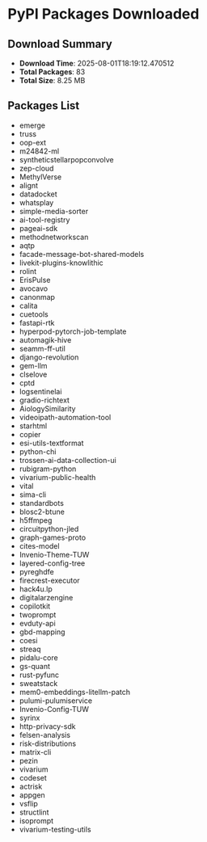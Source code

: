 # PyPI Packages Downloaded

## Download Summary
- **Download Time**: 2025-08-01T18:19:12.470512
- **Total Packages**: 83
- **Total Size**: 8.25 MB

## Packages List
- emerge
- truss
- oop-ext
- m24842-ml
- syntheticstellarpopconvolve
- zep-cloud
- MethylVerse
- alignt
- datadocket
- whatsplay
- simple-media-sorter
- ai-tool-registry
- pageai-sdk
- methodnetworkscan
- aqtp
- facade-message-bot-shared-models
- livekit-plugins-knowlithic
- rolint
- ErisPulse
- avocavo
- canonmap
- calita
- cuetools
- fastapi-rtk
- hyperpod-pytorch-job-template
- automagik-hive
- seamm-ff-util
- django-revolution
- gem-llm
- clselove
- cptd
- logsentinelai
- gradio-richtext
- AiologySimilarity
- videoipath-automation-tool
- starhtml
- copier
- esi-utils-textformat
- python-chi
- trossen-ai-data-collection-ui
- rubigram-python
- vivarium-public-health
- vital
- sima-cli
- standardbots
- blosc2-btune
- h5ffmpeg
- circuitpython-jled
- graph-games-proto
- cites-model
- Invenio-Theme-TUW
- layered-config-tree
- pyreghdfe
- firecrest-executor
- hack4u.lp
- digitalarzengine
- copilotkit
- twoprompt
- evduty-api
- gbd-mapping
- coesi
- streaq
- pidalu-core
- gs-quant
- rust-pyfunc
- sweatstack
- mem0-embeddings-litellm-patch
- pulumi-pulumiservice
- Invenio-Config-TUW
- syrinx
- http-privacy-sdk
- felsen-analysis
- risk-distributions
- matrix-cli
- pezin
- vivarium
- codeset
- actrisk
- appgen
- vsflip
- structlint
- isoprompt
- vivarium-testing-utils
